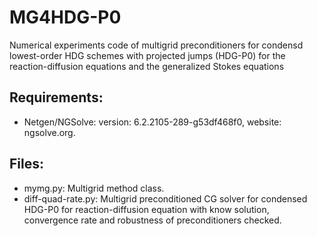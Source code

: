 # MG4HDG-P0
Numerical experiments code of multigrid preconditioners for condensd lowest-order HDG schemes with projected jumps (HDG-P0) for the reaction-diffusion equations and the generalized Stokes equations

## Requirements:
+ Netgen/NGSolve: version: 6.2.2105-289-g53df468f0, website: ngsolve.org.

## Files:
+ mymg.py: Multigrid method class.
+ diff-quad-rate.py: Multigrid preconditioned CG solver for condensed HDG-P0 for reaction-diffusion equation with know solution, convergence rate and robustness of preconditioners checked.
